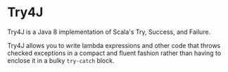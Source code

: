 # Try4J

Try4J is a Java 8 implementation of Scala's Try, Success, and Failure.

Try4J allows you to write lambda expressions and other code that throws checked exceptions in a compact and fluent fashion rather than having to enclose it in a bulky `try-catch` block.
